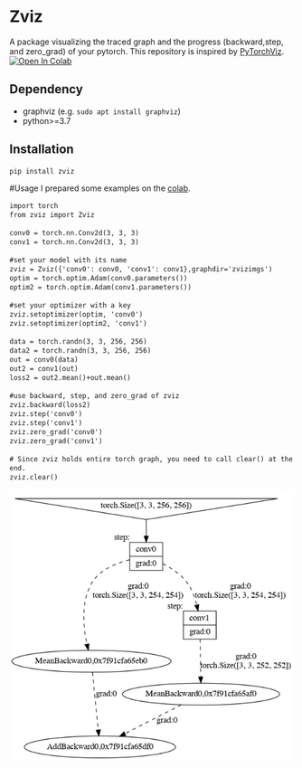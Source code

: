 Zviz
====
A package visualizing the traced graph and the progress (backward,step, and zero_grad) of your pytorch.
This repository is inspired by [PyTorchViz](https://raw.githubusercontent.com/szagoruyko/pytorchviz/).
[![Open In Colab](https://colab.research.google.com/assets/colab-badge.svg)](https://colab.research.google.com/drive/18K71_mChwZYPl3nN9Q8BezJeN9wgi3b6?usp=sharing)

## Dependency
- graphviz
  (e.g. ```sudo apt install graphviz```)
- python>=3.7
## Installation
```
pip install zviz
```

#Usage
I prepared some examples on the [colab](https://colab.research.google.com/drive/18K71_mChwZYPl3nN9Q8BezJeN9wgi3b6?usp=sharing).
```angular2html
import torch
from zviz import Zviz

conv0 = torch.nn.Conv2d(3, 3, 3)
conv1 = torch.nn.Conv2d(3, 3, 3)

#set your model with its name
zviz = Zviz({'conv0': conv0, 'conv1': conv1},graphdir='zvizimgs')
optim = torch.optim.Adam(conv0.parameters())
optim2 = torch.optim.Adam(conv1.parameters())

#set your optimizer with a key
zviz.setoptimizer(optim, 'conv0')
zviz.setoptimizer(optim2, 'conv1')

data = torch.randn(3, 3, 256, 256)
data2 = torch.randn(3, 3, 256, 256)
out = conv0(data)
out2 = conv1(out)
loss2 = out2.mean()+out.mean()

#use backward, step, and zero_grad of zviz
zviz.backward(loss2)
zviz.step('conv0')
zviz.step('conv1')
zviz.zero_grad('conv0')
zviz.zero_grad('conv1')

# Since zviz holds entire torch graph, you need to call clear() at the end.
zviz.clear()
```
![image](https://github.com/hokuseihal/torchzviz/blob/master/example.gif)
